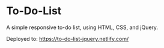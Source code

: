 # To-Do-List
A simple responsive to-do list, using HTML, CSS, and jQuery. 

Deployed to: https://to-do-list-jquery.netlify.com/
